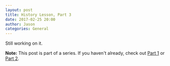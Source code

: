 ```yaml
---
layout: post
title: History Lesson, Part 3
date: 2017-02-25 20:00
author: Jason
categories: General
---
```


Still working on it.

<div class="note">
<b>Note:</b> This post is part of a series. If you haven't already, check out <a href="/general/2017/02/22/history_lesson.html">Part 1</a> or <a href="/general/2017/02/24/history_lesson_pt2.html">Part 2</a>.
</div>